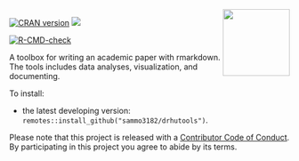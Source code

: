 <img src="https://user-images.githubusercontent.com/58319029/113228052-9bccc400-92c6-11eb-842c-c17d5ad2cdc3.png" align="right" alt="" width="120" />

<!-- badges: start -->

[![CRAN version](http://www.r-pkg.org/badges/version/drhutools)](https://cran.r-project.org/package=drhutools) ![](http://cranlogs.r-pkg.org/badges/grand-total/drhutools)

[![R-CMD-check](https://github.com/sammo3182/drhutools/workflows/R-CMD-check/badge.svg)](https://github.com/sammo3182/drhutools/actions)
<!-- badges: end -->


A toolbox for writing an academic paper with rmarkdown. The tools includes data analyses, visualization, and documenting.

To install:

* the latest developing version: `remotes::install_github("sammo3182/drhutools")`.


Please note that this project is released with a [Contributor Code of Conduct](https://github.com/sammo3182/drhutools/blob/master/CONDUCT.md). By participating in this project you agree to abide by its terms.
